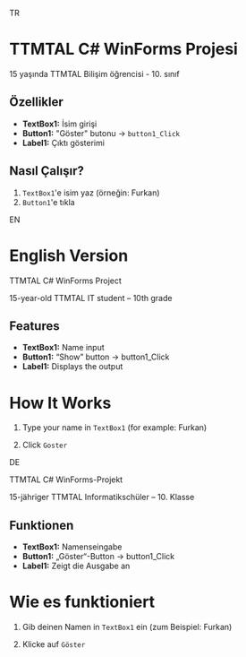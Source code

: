 TR
# TTMTAL C# WinForms Projesi

15 yaşında TTMTAL Bilişim öğrencisi - 10. sınıf

## Özellikler
- **TextBox1:** İsim girişi  
- **Button1:** "Göster" butonu → `button1_Click`  
- **Label1:** Çıktı gösterimi  

## Nasıl Çalışır?
1. `TextBox1`'e isim yaz (örneğin: Furkan)  
2. `Button1`'e tıkla  

EN
# English Version
TTMTAL C# WinForms Project

15-year-old TTMTAL IT student – 10th grade

## Features

- **TextBox1:** Name input
- **Button1:** “Show” button → button1_Click
- **Label1:** Displays the output


# How It Works

1. Type your name in `TextBox1` (for example: Furkan)

2. Click `Goster`


DE

TTMTAL C# WinForms-Projekt

15-jähriger TTMTAL Informatikschüler – 10. Klasse

## Funktionen

- **TextBox1:** Namenseingabe
- **Button1:** „Göster“-Button → button1_Click
- **Label1:** Zeigt die Ausgabe an

# Wie es funktioniert

1. Gib deinen Namen in `TextBox1` ein (zum Beispiel: Furkan)

2. Klicke auf `Göster`

